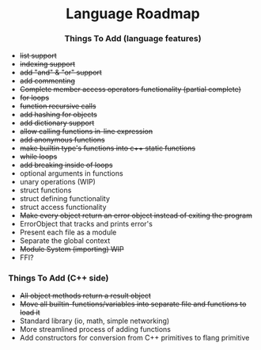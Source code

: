 <h1 style="text-align: center">Language Roadmap</h1>


### <p style="text-align: center">Things To Add (language features)</p>
- ~~list support~~
- ~~indexing support~~
- ~~add "and" & "or" support~~
- ~~add commenting~~
- ~~Complete member access operators functionality (partial complete)~~
- ~~for loops~~
- ~~function recursive calls~~
- ~~add hashing for objects~~
- ~~add dictionary support~~
- ~~allow calling functions in-line expression~~
- ~~add anonymous functions~~
- ~~make builtin type's functions into c++ static functions~~
- ~~while loops~~
- ~~add breaking inside of loops~~
- optional arguments in functions
- unary operations (WIP)
- struct functions
- struct defining functionality
- struct access functionality
- ~~Make every object return an error object instead of exiting the program~~
- ErrorObject that tracks and prints error's
- Present each file as a module
- Separate the global context
- ~~Module System (importing) WIP~~
- FFI?


### Things To Add (C++ side)
- ~~All object methods return a result object~~
- ~~Move all builtin-functions/variables into separate file and functions to load it~~
- Standard library (io, math, simple networking)
- More streamlined process of adding functions
- Add constructors for conversion from C++ primitives to flang primitive